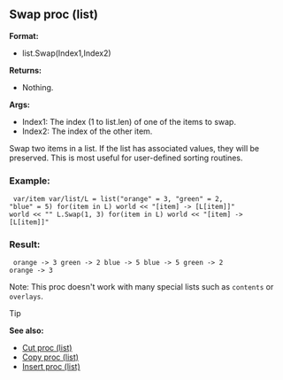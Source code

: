 ## Swap proc (list)

**Format:**
+   list.Swap(Index1,Index2)
<!-- -->
**Returns:**
+   Nothing.
<!-- -->
**Args:**
+   Index1: The index (1 to list.len) of one of the items to swap.
+   Index2: The index of the other item.


Swap two items in a list. If the list has associated values,
they will be preserved. This is most useful for user-defined sorting
routines.
### Example:

``` dm
 var/item var/list/L = list("orange" = 3, "green" = 2,
"blue" = 5) for(item in L) world << "[item] -> [L[item]]"
world << "" L.Swap(1, 3) for(item in L) world << "[item] ->
[L[item]]" 
```

### Result:

``` dm
 orange -> 3 green -> 2 blue -> 5 blue -> 5 green -> 2
orange -> 3 
```
 

Note: This proc doesn\'t work with many
special lists such as `contents` or `overlays`.

> [!TIP] 
> **See also:**
> +   [Cut proc (list)](/ref/list/proc/Cut.md) 
> +   [Copy proc (list)](/ref/list/proc/Copy.md) 
> +   [Insert proc (list)](/ref/list/proc/Insert.md) <!-- -->